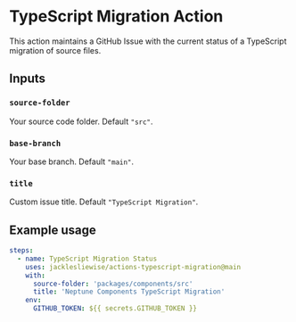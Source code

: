 # TypeScript Migration Action

This action maintains a GitHub Issue with the current status of a TypeScript migration of source files.

## Inputs

### `source-folder`

Your source code folder. Default `"src"`.

### `base-branch`

Your base branch. Default `"main"`.

### `title`

Custom issue title. Default `"TypeScript Migration"`.

## Example usage

```yml
steps:
  - name: TypeScript Migration Status
    uses: jacklesliewise/actions-typescript-migration@main
    with:
      source-folder: 'packages/components/src'
      title: 'Neptune Components TypeScript Migration'
    env:
      GITHUB_TOKEN: ${{ secrets.GITHUB_TOKEN }}
```